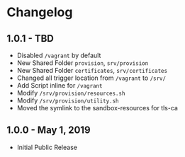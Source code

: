 # Changelog

## 1.0.1 - TBD
- Disabled `/vagrant` by default
- New Shared Folder `provision`, `srv/provision`
- New Shared Folder `certificates`, `srv/certificates`
- Changed all trigger location from `/vagrant` to `/srv/`
- Add Script inline for `/vagrant`
- Modify `/srv/provision/resources.sh`
- Modify `/srv/provision/utility.sh`
- Moved the symlink to the sandbox-resources for tls-ca

## 1.0.0 - May 1, 2019
- Initial Public Release